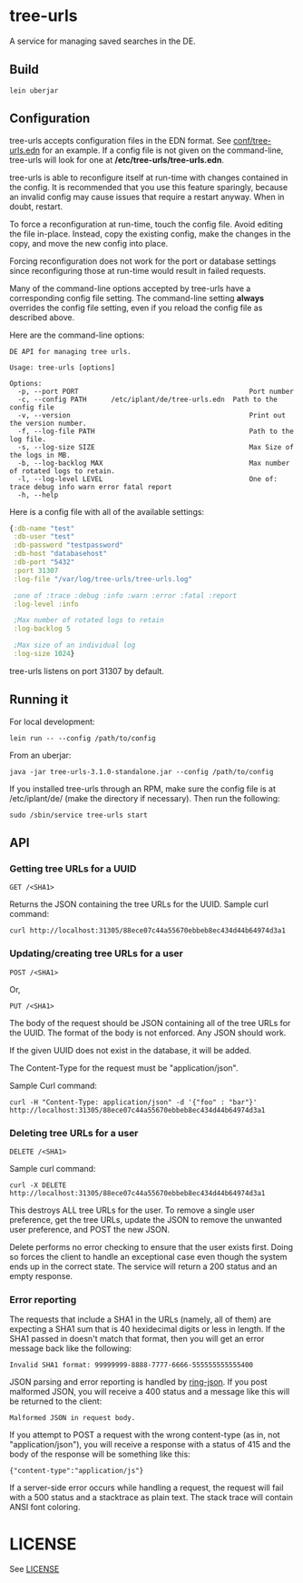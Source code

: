 # tree-urls

A service for managing saved searches in the DE.

## Build

    lein uberjar

## Configuration

tree-urls accepts configuration files in the EDN format. See [conf/tree-urls.edn](conf/tree-urls.edn) for an example. If a config file is not given on the command-line, tree-urls will look for one at __/etc/tree-urls/tree-urls.edn__.

tree-urls is able to reconfigure itself at run-time with changes contained in the config. It is recommended that you use this feature sparingly, because an invalid config may cause issues that require a restart anyway. When in doubt, restart.

To force a reconfiguration at run-time, touch the config file. Avoid editing the file in-place. Instead, copy the existing config, make the changes in the copy, and move the new config into place.

Forcing reconfiguration does not work for the port or database settings since reconfiguring those at run-time would result in failed requests.

Many of the command-line options accepted by tree-urls have a corresponding config file setting. The command-line setting __always__ overrides the config file setting, even if you reload the config file as described above.

Here are the command-line options:

    DE API for managing tree urls.

    Usage: tree-urls [options]

    Options:
      -p, --port PORT                                          Port number
      -c, --config PATH      /etc/iplant/de/tree-urls.edn  Path to the config file
      -v, --version                                            Print out the version number.
      -f, --log-file PATH                                      Path to the log file.
      -s, --log-size SIZE                                      Max Size of the logs in MB.
      -b, --log-backlog MAX                                    Max number of rotated logs to retain.
      -l, --log-level LEVEL                                    One of: trace debug info warn error fatal report
      -h, --help

Here is a config file with all of the available settings:
```clojure
{:db-name "test"
 :db-user "test"
 :db-password "testpassword"
 :db-host "databasehost"
 :db-port "5432"
 :port 31307
 :log-file "/var/log/tree-urls/tree-urls.log"

 ;one of :trace :debug :info :warn :error :fatal :report
 :log-level :info

 ;Max number of rotated logs to retain
 :log-backlog 5

 ;Max size of an individual log
 :log-size 1024}
```

tree-urls listens on port 31307 by default.

## Running it

For local development:

    lein run -- --config /path/to/config

From an uberjar:

    java -jar tree-urls-3.1.0-standalone.jar --config /path/to/config

If you installed tree-urls through an RPM, make sure the config file is at /etc/iplant/de/ (make the directory if necessary). Then run the following:

    sudo /sbin/service tree-urls start

## API

### Getting tree URLs for a UUID

    GET /<SHA1>

Returns the JSON containing the tree URLs for the UUID. Sample curl command:

    curl http://localhost:31305/88ece07c44a55670ebbeb8ec434d44b64974d3a1  


### Updating/creating tree URLs for a user

    POST /<SHA1>

Or,

    PUT /<SHA1>

The body of the request should be JSON containing all of the tree URLs for the UUID. The format of the body is not enforced. Any JSON should work.

If the given UUID does not exist in the database, it will be added.

The Content-Type for the request must be "application/json".

Sample Curl command:

    curl -H "Content-Type: application/json" -d '{"foo" : "bar"}' http://localhost:31305/88ece07c44a55670ebbeb8ec434d44b64974d3a1  


### Deleting tree URLs for a user

    DELETE /<SHA1>

Sample curl command:

    curl -X DELETE http://localhost:31305/88ece07c44a55670ebbeb8ec434d44b64974d3a1  

This destroys ALL tree URLs for the user. To remove a single user preference, get the tree URLs, update the JSON to remove the unwanted user preference, and POST the new JSON.

Delete performs no error checking to ensure that the user exists first. Doing so forces the client to handle an exceptional case even though the system ends up in the correct state. The service will return a 200 status and an empty response.

### Error reporting

The requests that include a SHA1 in the URLs (namely, all of them) are expecting a SHA1 sum that is 40 hexidecimal digits or less in length. If the SHA1 passed in doesn't match that format, then you will get an error message back like the following:

    Invalid SHA1 format: 99999999-8888-7777-6666-555555555555400

JSON parsing and error reporting is handled by [ring-json](https://github.com/ring-clojure/ring-json). If you post malformed JSON, you will receive a 400 status and a message like this will be returned to the client:

    Malformed JSON in request body.

If you attempt to POST a request with the wrong content-type (as in, not "application/json"), you will receive a response with a status of 415 and the body of the response will be something like this:

    {"content-type":"application/js"}

If a server-side error occurs while handling a request, the request will fail with a 500 status and a stacktrace as plain text. The stack trace will contain ANSI font coloring.

# LICENSE

See [LICENSE](LICENSE)

